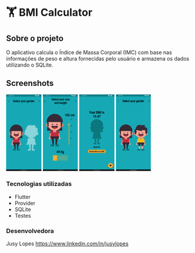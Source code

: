 # 🏋️ BMI Calculator
## Sobre o projeto

 O aplicativo calcula o Índice de Massa Corporal (IMC) com base nas informações de peso e altura fornecidas pelo usuário e armazena os dados utilizando o SQLite.

## Screenshots
<p>
<img src="screenshots/Screenshot_1.png" width="19%">
<img src="screenshots/Screenshot_2.png" width="19%">
<img src="screenshots/Screenshot_3.png" width="19%">
<img src="screenshots/bmi_calculator.gif" width="18.8%">
</p>


### Tecnologias utilizadas

* Flutter
* Provider
* SQLite
* Testes


### Desenvolvedora

Jusy Lopes
https://www.linkedin.com/in/jusylopes
